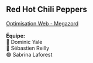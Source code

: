 <h2>Red Hot Chili Peppers</h2>
<a href="https://smnarnold.com/projets/megazord">Optimisation Web - Megazord</a><br>
<br>
<b>Équipe:</b><br>
🔵 Dominic Yale<br>
🔴 Sébastien Reilly<br>
🟢 Sabrina Laforest
